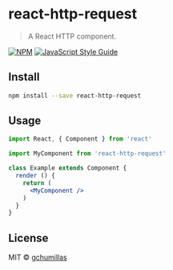 # react-http-request

> A React HTTP component.

[![NPM](https://img.shields.io/npm/v/react-http-request.svg)](https://www.npmjs.com/package/react-http-request) [![JavaScript Style Guide](https://img.shields.io/badge/code_style-standard-brightgreen.svg)](https://standardjs.com)

## Install

```bash
npm install --save react-http-request
```

## Usage

```jsx
import React, { Component } from 'react'

import MyComponent from 'react-http-request'

class Example extends Component {
  render () {
    return (
      <MyComponent />
    )
  }
}
```

## License

MIT © [gchumillas](https://github.com/gchumillas)
